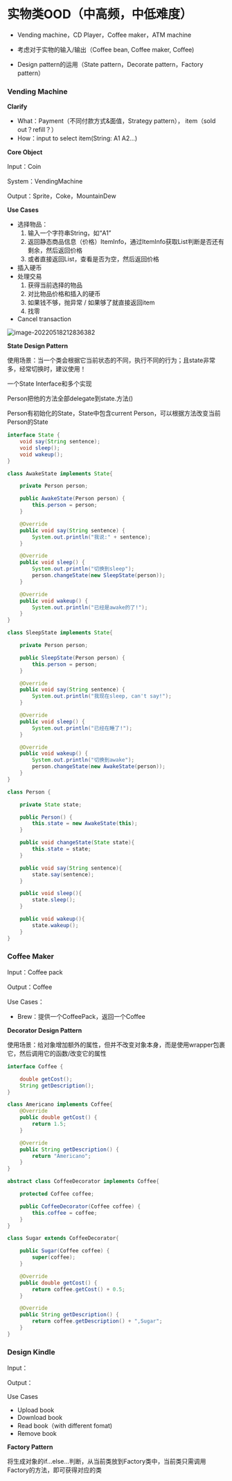 # 实物类OOD（中高频，中低难度）

- Vending machine，CD Player，Coffee maker，ATM machine



- 考虑对于实物的输入/输出（Coffee bean, Coffee maker, Coffee)

- Design pattern的运用（State pattern，Decorate pattern，Factory pattern）



### **Vending Machine**

**Clarify**

- What：Payment（不同付款方式&面值，Strategy pattern）， item（sold out？refill？）
- How：input to select item(String: A1 A2...)

**Core Object**

Input：Coin

System：VendingMachine

Output：Sprite，Coke，MountainDew

**Use Cases**

- 选择物品：
  1. 输入一个字符串String，如“A1”
  2. 返回静态商品信息（价格）ItemInfo，通过ItemInfo获取List<Item>判断是否还有剩余，然后返回价格
  3. 或者直接返回List<Item>，查看是否为空，然后返回价格
- 插入硬币
- 处理交易
  1. 获得当前选择的物品
  2. 对比物品价格和插入的硬币
  3. 如果钱不够，抛异常 / 如果够了就直接返回item
  4. 找零
- Cancel transaction

![image-20220518212836382](https://cdn.jsdelivr.net/gh/rentianle2020/Image/20220518212843.png)



**State Design Pattern**

使用场景：当一个类会根据它当前状态的不同，执行不同的行为；且state非常多，经常切换时，建议使用！

一个State Interface和多个实现

Person把他的方法全部delegate到state.方法()

Person有初始化的State，State中包含current Person，可以根据方法改变当前Person的State

```java
interface State {
    void say(String sentence);
    void sleep();
    void wakeup();
}

class AwakeState implements State{

    private Person person;

    public AwakeState(Person person) {
        this.person = person;
    }

    @Override
    public void say(String sentence) {
        System.out.println("我说:" + sentence);
    }

    @Override
    public void sleep() {
        System.out.println("切换到sleep");
        person.changeState(new SleepState(person));
    }

    @Override
    public void wakeup() {
        System.out.println("已经是awake的了!");
    }
}

class SleepState implements State{

    private Person person;

    public SleepState(Person person) {
        this.person = person;
    }

    @Override
    public void say(String sentence) {
        System.out.println("我现在sleep, can't say!");
    }

    @Override
    public void sleep() {
        System.out.println("已经在睡了!");
    }

    @Override
    public void wakeup() {
        System.out.println("切换到awake");
        person.changeState(new AwakeState(person));
    }
}

class Person {

    private State state;

    public Person() {
        this.state = new AwakeState(this);
    }

    public void changeState(State state){
        this.state = state;
    }

    public void say(String sentence){
        state.say(sentence);
    }

    public void sleep(){
        state.sleep();
    }

    public void wakeup(){
        state.wakeup();
    }
}
```



### Coffee Maker

Input：Coffee pack

Output：Coffee

Use Cases：

- Brew：提供一个CoffeePack，返回一个Coffee



**Decorator Design Pattern**

使用场景：给对象增加额外的属性，但并不改变对象本身，而是使用wrapper包裹它，然后调用它的函数/改变它的属性

```java
interface Coffee {

    double getCost();
    String getDescription();
}

class Americano implements Coffee{
    @Override
    public double getCost() {
        return 1.5;
    }

    @Override
    public String getDescription() {
        return "Americano";
    }
}

abstract class CoffeeDecorator implements Coffee{

    protected Coffee coffee;

    public CoffeeDecorator(Coffee coffee) {
        this.coffee = coffee;
    }
}

class Sugar extends CoffeeDecorator{

    public Sugar(Coffee coffee) {
        super(coffee);
    }

    @Override
    public double getCost() {
        return coffee.getCost() + 0.5;
    }

    @Override
    public String getDescription() {
        return coffee.getDescription() + ",Sugar";
    }
}
```



### Design Kindle

Input：

Output：

Use Cases

- Upload book
- Download book
- Read book（with different fomat)
- Remove book



**Factory Pattern**

将生成对象的if...else...判断，从当前类放到Factory类中，当前类只需调用Factory的方法，即可获得对应的类

